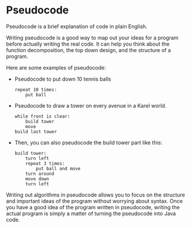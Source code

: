 # Pseudocode

Pseudocode is a brief explanation of code in plain English.

Writing pseudocode is a good way to map out your ideas for a program before actually writing the real code. It can help you think about the function decomposition, the top down design, and the structure of a program.

Here are some examples of pseudocode:

- Pseudocode to put down 10 tennis balls

  ```
  repeat 10 times:
      put ball
  ```
    
- Pseudocode to draw a tower on every avenue in a Karel world.

  ```
  while front is clear:
      build tower
      move
  build last tower
  ```

- Then, you can also pseudocode the build tower part like this:

  ```
  build tower:
      turn left
      repeat 3 times:
          put ball and move
      turn around
      move down
      turn left
  ```

Writing out algorithms in pseudocode allows you to focus on the structure and important ideas of the program without worrying about syntax. Once you have a good idea of the program written in pseudocode, writing the actual program is simply a matter of turning the pseudocode into Java code.
